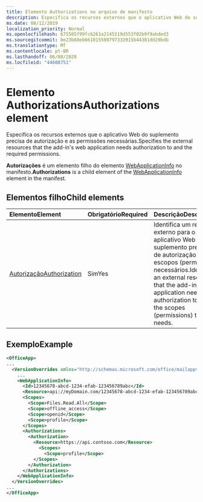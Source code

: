 ```yaml
---
title: Elemento Authorizations no arquivo de manifesto
description: Especifica os recursos externos que o aplicativo Web do suplemento precisa de autorização e as permissões necessárias.
ms.date: 08/12/2019
localization_priority: Normal
ms.openlocfilehash: 675585f99fc6261a2145219d553f02b9f9abded3
ms.sourcegitcommit: be23b68eb661015508797333915b44381dd29bdb
ms.translationtype: MT
ms.contentlocale: pt-BR
ms.lasthandoff: 06/08/2020
ms.locfileid: "44608751"
---
```

# <a name="authorizations-element"></a><span data-ttu-id="bf8f3-103">Elemento Authorizations</span><span class="sxs-lookup"><span data-stu-id="bf8f3-103">Authorizations element</span></span>

<span data-ttu-id="bf8f3-104">Especifica os recursos externos que o aplicativo Web do suplemento precisa de autorização e as permissões necessárias.</span><span class="sxs-lookup"><span data-stu-id="bf8f3-104">Specifies the external resources that the add-in's web application needs authorization to and the required permissions.</span></span>

<span data-ttu-id="bf8f3-105">**Autorizações** é um elemento filho do elemento [WebApplicationInfo](webapplicationinfo.md) no manifesto.</span><span class="sxs-lookup"><span data-stu-id="bf8f3-105">**Authorizations** is a child element of the [WebApplicationInfo](webapplicationinfo.md) element in the manifest.</span></span>

## <a name="child-elements"></a><span data-ttu-id="bf8f3-106">Elementos filho</span><span class="sxs-lookup"><span data-stu-id="bf8f3-106">Child elements</span></span>

|  <span data-ttu-id="bf8f3-107">Elemento</span><span class="sxs-lookup"><span data-stu-id="bf8f3-107">Element</span></span> |  <span data-ttu-id="bf8f3-108">Obrigatório</span><span class="sxs-lookup"><span data-stu-id="bf8f3-108">Required</span></span>  |  <span data-ttu-id="bf8f3-109">Descrição</span><span class="sxs-lookup"><span data-stu-id="bf8f3-109">Description</span></span>  |
|:-----|:-----|:-----|
|  [<span data-ttu-id="bf8f3-110">Autorização</span><span class="sxs-lookup"><span data-stu-id="bf8f3-110">Authorization</span></span>](authorization.md)                |  <span data-ttu-id="bf8f3-111">Sim</span><span class="sxs-lookup"><span data-stu-id="bf8f3-111">Yes</span></span>     |   <span data-ttu-id="bf8f3-112">Identifica um recurso externo para o qual o aplicativo Web do suplemento precisa de autorização e os escopos (permissões) necessários.</span><span class="sxs-lookup"><span data-stu-id="bf8f3-112">Identifies an external resource that the add-in's web application needs authorization to, and the scopes (permissions) that it needs.</span></span> |

## <a name="example"></a><span data-ttu-id="bf8f3-113">Exemplo</span><span class="sxs-lookup"><span data-stu-id="bf8f3-113">Example</span></span>

```xml
<OfficeApp>
...
  <VersionOverrides xmlns="http://schemas.microsoft.com/office/mailappversionoverrides" xsi:type="VersionOverridesV1_0">
    ...
    <WebApplicationInfo>
      <Id>12345678-abcd-1234-efab-123456789abc</Id>
      <Resource>api://myDomain.com/12345678-abcd-1234-efab-123456789abc</Resource>
      <Scopes>
        <Scope>Files.Read.All</Scope>
        <Scope>offline_access</Scope>
        <Scope>openid</Scope>
        <Scope>profile</Scope>
      </Scopes>
      <Authorizations>
        <Authorization>
          <Resource>https://api.contoso.com</Resource>
            <Scopes>
              <Scope>profile</Scope>
          </Scopes>
        </Authorization>
      </Authorizations>
    </WebApplicationInfo>
  </VersionOverrides>
...
</OfficeApp>
```
